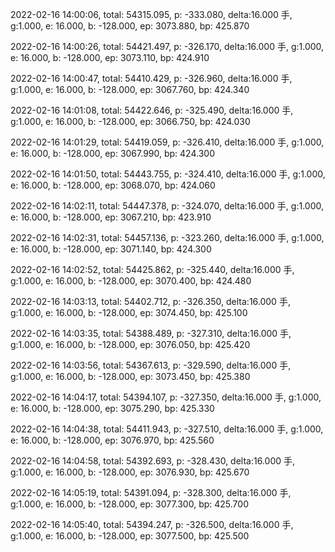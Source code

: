 2022-02-16 14:00:06, total: 54315.095, p: -333.080, delta:16.000 手, g:1.000, e: 16.000, b: -128.000, ep: 3073.880, bp: 425.870

2022-02-16 14:00:26, total: 54421.497, p: -326.170, delta:16.000 手, g:1.000, e: 16.000, b: -128.000, ep: 3073.110, bp: 424.910

2022-02-16 14:00:47, total: 54410.429, p: -326.960, delta:16.000 手, g:1.000, e: 16.000, b: -128.000, ep: 3067.760, bp: 424.340

2022-02-16 14:01:08, total: 54422.646, p: -325.490, delta:16.000 手, g:1.000, e: 16.000, b: -128.000, ep: 3066.750, bp: 424.030

2022-02-16 14:01:29, total: 54419.059, p: -326.410, delta:16.000 手, g:1.000, e: 16.000, b: -128.000, ep: 3067.990, bp: 424.300

2022-02-16 14:01:50, total: 54443.755, p: -324.410, delta:16.000 手, g:1.000, e: 16.000, b: -128.000, ep: 3068.070, bp: 424.060

2022-02-16 14:02:11, total: 54447.378, p: -324.070, delta:16.000 手, g:1.000, e: 16.000, b: -128.000, ep: 3067.210, bp: 423.910

2022-02-16 14:02:31, total: 54457.136, p: -323.260, delta:16.000 手, g:1.000, e: 16.000, b: -128.000, ep: 3071.140, bp: 424.300

2022-02-16 14:02:52, total: 54425.862, p: -325.440, delta:16.000 手, g:1.000, e: 16.000, b: -128.000, ep: 3070.400, bp: 424.480

2022-02-16 14:03:13, total: 54402.712, p: -326.350, delta:16.000 手, g:1.000, e: 16.000, b: -128.000, ep: 3074.450, bp: 425.100

2022-02-16 14:03:35, total: 54388.489, p: -327.310, delta:16.000 手, g:1.000, e: 16.000, b: -128.000, ep: 3076.050, bp: 425.420

2022-02-16 14:03:56, total: 54367.613, p: -329.590, delta:16.000 手, g:1.000, e: 16.000, b: -128.000, ep: 3073.450, bp: 425.380

2022-02-16 14:04:17, total: 54394.107, p: -327.350, delta:16.000 手, g:1.000, e: 16.000, b: -128.000, ep: 3075.290, bp: 425.330

2022-02-16 14:04:38, total: 54411.943, p: -327.510, delta:16.000 手, g:1.000, e: 16.000, b: -128.000, ep: 3076.970, bp: 425.560

2022-02-16 14:04:58, total: 54392.693, p: -328.430, delta:16.000 手, g:1.000, e: 16.000, b: -128.000, ep: 3076.930, bp: 425.670

2022-02-16 14:05:19, total: 54391.094, p: -328.300, delta:16.000 手, g:1.000, e: 16.000, b: -128.000, ep: 3077.300, bp: 425.700

2022-02-16 14:05:40, total: 54394.247, p: -326.500, delta:16.000 手, g:1.000, e: 16.000, b: -128.000, ep: 3077.500, bp: 425.500